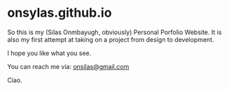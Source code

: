 # onsylas.github.io

So this is my (Silas Onmbayugh, obviously) Personal Porfolio Website. It is also my first attempt at taking on a project from 
design to development.

I hope you like what you see.

You can reach me via: onsilas@gmail.com

Ciao.
